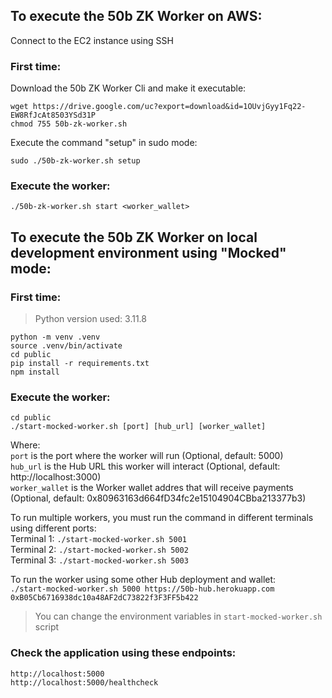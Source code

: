 ## To execute the 50b ZK Worker on AWS:

Connect to the EC2 instance using SSH

### First time:

Download the 50b ZK Worker Cli and make it executable:

```
wget https://drive.google.com/uc?export=download&id=1OUvjGyy1Fq22-EW8RfJcAt8503YSd31P
chmod 755 50b-zk-worker.sh
```

Execute the command "setup" in sudo mode:

```
sudo ./50b-zk-worker.sh setup
```

### Execute the worker:

```
./50b-zk-worker.sh start <worker_wallet>
```

## To execute the 50b ZK Worker on local development environment using "Mocked" mode:

### First time:

> Python version used: 3.11.8

```
python -m venv .venv
source .venv/bin/activate
cd public
pip install -r requirements.txt
npm install
```

### Execute the worker:

```
cd public
./start-mocked-worker.sh [port] [hub_url] [worker_wallet]
```

Where:  
`port` is the port where the worker will run (Optional, default: 5000)  
`hub_url` is the Hub URL this worker will interact (Optional, default: http://localhost:3000)  
`worker_wallet` is the Worker wallet addres that will receive payments (Optional, default: 0x80963163d664fD34fc2e15104904CBba213377b3)

To run multiple workers, you must run the command in different terminals using different ports:  
Terminal 1: `./start-mocked-worker.sh 5001`  
Terminal 2: `./start-mocked-worker.sh 5002`  
Terminal 3: `./start-mocked-worker.sh 5003`

To run the worker using some other Hub deployment and wallet:  
`./start-mocked-worker.sh 5000 https://50b-hub.herokuapp.com 0xB05Cb6716938dc10a48AF2dC73822f3F3FF5b422`

> You can change the environment variables in `start-mocked-worker.sh` script

### Check the application using these endpoints:

```
http://localhost:5000
http://localhost:5000/healthcheck
```
